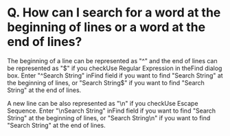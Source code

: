 # Q. How can I search for a word at the beginning of lines or a word at the end of lines?

The beginning of a line can be represented as "^" and the end of lines can be represented as "$" if you checkUse Regular Expression
in theFind dialog box. Enter "^Search String" inFind field if you want to find "Search
String" at
the beginning of lines, or "Search String$" if you want to find "Search
String" at the end of
lines.

A new line can be also represented as "\\n" if you checkUse Escape Sequence. Enter "\\nSearch String" inFind field if you want to find "Search
String" at
the beginning of lines, or "Search String\\n" if you want to find "Search
String" at the end of
lines.
